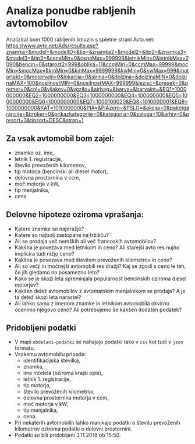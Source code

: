 # Analiza ponudbe rabljenih avtomobilov

Analiziral bom 1000 rabljenih limuzin s spletne strani Avto.net:
https://www.avto.net/Ads/results.asp?znamka=&model=&modelID=&tip=&znamka2=&model2=&tip2=&znamka3=&model3=&tip3=&cenaMin=0&cenaMax=999999&letnikMin=0&letnikMax=2090&bencin=0&starost2=999&oblika=11&ccmMin=0&ccmMax=99999&mocMin=&mocMax=&kmMin=0&kmMax=9999999&kwMin=0&kwMax=999&motortakt=0&motorvalji=0&lokacija=0&sirina=0&dolzina=&dolzinaMIN=0&dolzinaMAX=100&nosilnostMIN=0&nosilnostMAX=999999&lezisc=&presek=0&premer=0&col=0&vijakov=0&vozilo=&airbag=&barva=&barvaint=&EQ1=1000000000&EQ2=1000000000&EQ3=1000000000&EQ4=100000000&EQ5=1000000000&EQ6=1000000000&EQ7=1000100020&EQ8=1010000001&EQ9=1000000000&KAT=1010000000&PIA=&PIAzero=&PSLO=&akcija=0&paketgarancije=&broker=0&prikazkategorije=0&kategorija=0&zaloga=10&arhiv=0&presort=3&tipsort=DESC&stran=1

## Za vsak avtomobil bom zajel:
  * znamko oz. ime,
  * letnik 1. registracije,
  * število prevoženih kilometrov,
  * tip motorja (bencinski ali diesel motor),
  * delovna prostornina v ccm,
  * moč motorja v kW,
  * tip menjalnika,
  * cena

## Delovne hipoteze oziroma vprašanja:
  * Katere znamke so najdražje?
  * Katere so najbolj zastopane na tržišču?
  * Ali se prodaja več nemških ali več francoskih avtomobilov? 
  * Kakšna je povezava med letnikom in ceno? Ali starejši avto res nujno implicira tudi nižjo ceno?
  * Kakšna je povezava med številom prevoženih kilometrov in ceno?
  * Ali so večji in močnejši avtomobili res dražji? Kaj se zgodi s ceno le teh, če jih gledamo na posamezno leto?
  * Kako se je skozi leta spreminjala popularnost bencinskih oziroma diesel motorjev?
  * Kakšen delež avtomobilov z avtomatskim menjalnikom se prodaja? A je ta delež skozi leta narastel?
  * Ali lahko samo z imenom znamke in letnikom avtomobila okvirno ocenimo njegovo ceno? Ali potrebujemo še kakšen dodaten podatek?

## Pridobljeni podatki
  * V mapi `obdelani-podatki` se nahajajo podatki tako v `csv` kot tudi v `json` formatu.
  * Vsakemu avtomobilu pripada: 
    * identifikacijska številka, 
    * znamka, 
    * ime modela (oziroma krajši opis), 
    * letnik 1. registracije,
    * tip motorja, 
    * število prevoženih kilometrov, 
    * delovna prostornina motorja v ccm, 
    * moč motorja v kW, 
    * tip menjalnika,
    * cena.
  * Pri nekaterih avtomobilih lahko manjkajo podatki o številu prevoženih kilometrov oziroma podatki o delovni prostornini.
  * Podatki so bili pridobljeni 3.11.2018 ob 15:50.
